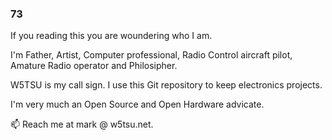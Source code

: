 ### 73

If you reading this you are woundering who I am.  

I'm Father, Artist, Computer professional, Radio Control aircraft pilot, Amature Radio operator and Philosipher. 

W5TSU is my call sign.  I use this Git repository to keep electronics projects.

I'm very much an Open Source and Open Hardware advicate. 

📫 Reach me at mark @ w5tsu.net. 
